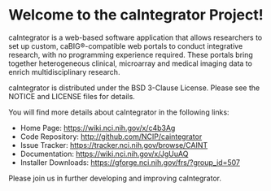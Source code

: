 Welcome to the caIntegrator Project!
==============================

caIntegrator is a web-based software application that allows researchers to set up custom, 
caBIG®-compatible web portals to conduct integrative research, with no  programming experience required. 
These portals bring together heterogeneous clinical, microarray and medical imaging data to enrich multidisciplinary research.

caIntegrator is distributed under the BSD 3-Clause License.
Please see the NOTICE and LICENSE files for details.

You will find more details about caIntegrator in the following links:

 * Home Page: https://wiki.nci.nih.gov/x/c4b3Ag
 * Code Repository: http://github.com/NCIP/caintegrator
 * Issue Tracker: https://tracker.nci.nih.gov/browse/CAINT
 * Documentation: https://wiki.nci.nih.gov/x/JgUuAQ
 * Installer Downloads: https://gforge.nci.nih.gov/frs/?group_id=507

Please join us in further developing and improving caIntegrator.
